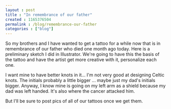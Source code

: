 ```yaml
---
layout : post
title : "In remembrance of our father"
created : 1165376504
permalink : /blog/remembrance-our-father
categories : ["blog"]
---
```

So my brothers and I have wanted to get a tattoo for a while now that is in remembrance of our father who died one month ago today. Here is a preliminary sketch I did in Illustrator. We're going to have this the basis of the tattoo and have the artist get more creative with it, personalize each one.

I want mine to have better knots in it... I'm not very good at designing Celtic knots. The initials probably a little bigger ... maybe just my dad's initials bigger. Anyway, I know mine is going on my left arm as a shield because my dad was left handed. It's also where the cancer attacked him.

But I'll be sure to post pics of all of our tattoos once we get them.